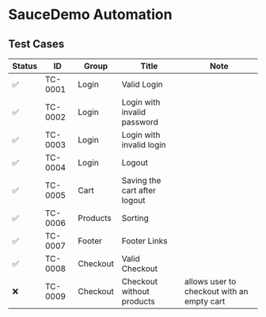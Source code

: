 ﻿# **SauceDemo Automation**

## **Test Cases**

| Status | ID      | Group    | Title                         | Note                                       |
|---------|---------|----------|------------------------------|--------------------------------------------|
| ✅      | TC-0001 | Login    | Valid Login                  |                                            |
| ✅      | TC-0002 | Login    | Login with invalid password  |                                            |
| ✅      | TC-0003 | Login    | Login with invalid login     |                                            |
| ✅      | TC-0004 | Login    | Logout                       |                                            |
| ✅      | TC-0005 | Cart     | Saving the cart after logout |                                            |
| ✅      | TC-0006 | Products | Sorting                      |                                            |
| ✅      | TC-0007 | Footer   | Footer Links                 |                                            |
| ✅      | TC-0008 | Checkout | Valid Checkout               |                                            |
| ❌      | TC-0009 | Checkout | Checkout without products    | allows user to checkout with an empty cart |
